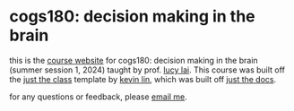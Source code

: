 # cogs180: decision making in the brain

this is the [course website](https://cogs180.github.io/su24/) for cogs180: decision making in the brain (summer session 1, 2024) taught by prof. [lucy lai](https://lucylai.com). This course was built off the [just the class](https://github.com/kevinlin1/just-the-class) template by [kevin lin](https://kevinl.info/about/), which was built off [just the docs](https://pmarsceill.github.io/just-the-docs/).

for any questions or feedback, please [email me](https://mail.google.com/mail/?view=cm&source=mailto&to=lucylai@g.harvard.edu).
